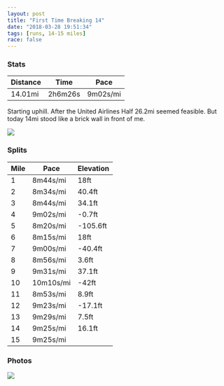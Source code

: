 ```yaml
---
layout: post
title: "First Time Breaking 14"
date: "2018-03-28 19:51:34"
tags: [runs, 14-15 miles]
race: false
---
```


### Stats

| Distance | Time | Pace |
|----------|------|------|
|14.01mi|2h6m26s|9m02s/mi|

Starting uphill. After the United Airlines Half 26.2mi seemed feasible. But today 14mi stood like a brick wall in front of me.

<img src='https://maps.googleapis.com/maps/api/staticmap?maptype=roadmap&path=enc:k{hwFzmcbMb[cGfg@pCbUrt@wIhkEsPzjA^tU_FnAiFsAccAxo@{F|GoZxKiNrIoFUsAdDcNpEtAr@[kEqAlA_@yAyAjCzAwDJiJoNZiAyJxAkD~LL|@yAvBs{AyJmhAwn@hq@uAdFkM_AiA~HiCv@{h@zgC~Rov@\kCmBmAFkEe_@gKgv@mIwFtBaGrHDtBgFp@wDrIeHzVbPfL}EnOyEmClEfDOgBuDcA`C`DdAEQqAyDkA&key=AIzaSyC1MId7bFpkLXNAaYhBSTb8jLyiSqzbDtM&size=800x800&markers=color:yellow|label:S|40.68294,-73.9147&markers=color:green|label:F|40.73429999999999,-73.98404999999998'>

### Splits

| Mile | Pace | Elevation |
|------|------|-----------|
|1|8m44s/mi|18ft|
|2|8m34s/mi|40.4ft|
|3|8m44s/mi|34.1ft|
|4|9m02s/mi|-0.7ft|
|5|8m20s/mi|-105.6ft|
|6|8m15s/mi|18ft|
|7|9m00s/mi|-40.4ft|
|8|8m56s/mi|3.6ft|
|9|9m31s/mi|37.1ft|
|10|10m10s/mi|-42ft|
|11|8m53s/mi|8.9ft|
|12|9m23s/mi|-17.1ft|
|13|9m29s/mi|7.5ft|
|14|9m25s/mi|16.1ft|
|15|9m25s/mi||

### Photos
<img src='https://dgtzuqphqg23d.cloudfront.net/Xgpq1D8yXq7vntT885QtzklYjqnPlFkNK2mQeISk6ek-701x768.jpg'>
